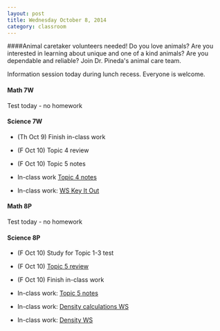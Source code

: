 ```yaml
---
layout: post  
title: Wednesday October 8, 2014
category: classroom
--- 
```

####Animal caretaker volunteers needed!
Do you love animals? Are you interested in learning about unique and one of a kind animals? Are you dependable and reliable? Join Dr. Pineda's animal care team. 

Information session today during lunch recess. Everyone is welcome. 

#### Math 7W
Test today - no homework

#### Science 7W
* (Th Oct 9) Finish in-class work
* (F Oct 10) Topic 4 review
* (F Oct 10) Topic 5 notes

* In-class work [Topic 4 notes](https://www.dropbox.com/s/adm3hj5ong694an/Topic%204%20notes%20%28student%20version%29.pdf?dl=0)
* In-class work: [WS Key It Out](https://www.dropbox.com/s/rnkbngfwxez87hr/Key%20It%20Out.pdf?dl=0)

#### Math 8P
Test today - no homework

#### Science 8P
* (F Oct 10) Study for Topic 1-3 test
* (F Oct 10) [Topic 5 review](https://www.dropbox.com/s/uz1d8ve6ognskfr/ScienceFocus%208%20p58.pdf?dl=0)
* (F Oct 10) Finish in-class work

* In-class work: [Topic 5 notes](https://www.dropbox.com/s/n5ps4rdrn5reuax/Topic%205.1-%20Density.ppt?dl=0)
* In-class work: [Density calculations WS](https://www.dropbox.com/s/x0up0zv5dn0m5n0/Density%20Calculations.pdf?dl=0) 
* In-class work: [Density WS](https://www.dropbox.com/s/mbubr0so94t66iq/Density.pdf?dl=0)
